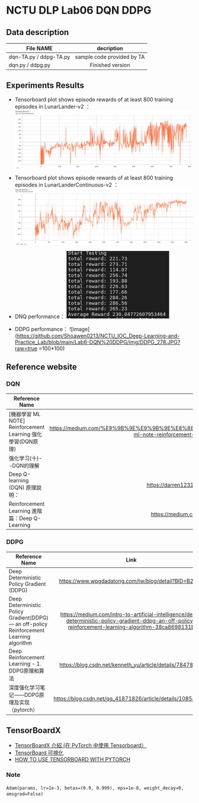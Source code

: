 # NCTU DLP Lab06 DQN DDPG

## Data description

| File NAME                                              | decription                  |
| -------------------------------------------------------|:---------------------------:|
| dqn-TA.py / ddpg-TA.py                                 | sample code provided by TA  |
| dqn.py    / ddpg.py                                    | Finished version            |


## Experiments Results
- Tensorboard plot shows episode rewards of at least 800 training episodes in LunarLander-v2 ：
![image](https://github.com/Shoawen0213/NCTU_IOC_Deep-Learning-and-Practice_Lab/blob/main/Lab6-DQN%20DDPG/img/tensorboard_01.JPG?raw=true)

- Tensorboard plot shows episode rewards of at least 800 training episodes in LunarLanderContinuous-v2 ：
![image](https://github.com/Shoawen0213/NCTU_IOC_Deep-Learning-and-Practice_Lab/blob/main/Lab6-DQN%20DDPG/img/tensorboard_02.JPG?raw=true)

- DNQ performance： 
![image](https://github.com/Shoawen0213/NCTU_IOC_Deep-Learning-and-Practice_Lab/blob/main/Lab6-DQN%20DDPG/img/DQN_230.JPG?raw=true)

- DDPG performance： 
![image](https://github.com/Shoawen0213/NCTU_IOC_Deep-Learning-and-Practice_Lab/blob/main/Lab6-DQN%20DDPG/img/DDPG_278.JPG?raw=true =100*100)

## Reference website
### DQN
|  Reference Name                                  | Link             |
| -------------------------------------------------|:-------------------------------------------------------------------------------------:|
|   [機器學習 ML NOTE] Reinforcement Learning 強化學習(DQN原理) |https://medium.com/%E9%9B%9E%E9%9B%9E%E8%88%87%E5%85%94%E5%85%94%E7%9A%84%E5%B7%A5%E7%A8%8B%E4%B8%96%E7%95%8C/%E6%A9%9F%E5%99%A8%E5%AD%B8%E7%BF%92-ml-note-reinforcement-learning-%E5%BC%B7%E5%8C%96%E5%AD%B8%E7%BF%92-dqn-%E5%AF%A6%E4%BD%9Catari-game-7f9185f833b0    |
|   强化学习(十)--DQN的理解                       |https://zhuanlan.zhihu.com/p/46852675                  |
|   Deep Q-learning (DQN) 原理說明：     | https://darren1231.pixnet.net/blog/post/349354942-deep-q-learning-%28dqn%29-%E5%8E%9F%E7%90%86%E8%AA%AA%E6%98%8E   |
|   Reinforcement Learning 進階篇：Deep Q-Learning | https://medium.com/pyladies-taiwan/reinforcement-learning-%E9%80%B2%E9%9A%8E%E7%AF%87-deep-q-learning-26b10935a745                         |


### DDPG
|  Reference Name                                  | Link             |
| -------------------------------------------------|:-------------------------------------------------------------------------------------:|
|   Deep Deterministic Policy Gradient (DDPG) |https://www.wpgdadatong.com/tw/blog/detail?BID=B2541    |
|   Deep Deterministic Policy Gradient(DDPG) — an off-policy Reinforcement Learning algorithm                       |https://medium.com/intro-to-artificial-intelligence/deep-deterministic-policy-gradient-ddpg-an-off-policy-reinforcement-learning-algorithm-38ca8698131b                 |
|   Deep Reinforcement Learning - 1. DDPG原理和算法     | https://blog.csdn.net/kenneth_yu/article/details/78478356   |
|   深度强化学习笔记——DDPG原理及实现（pytorch） |https://blog.csdn.net/qq_41871826/article/details/108540108                         |

## TensorBoardX 

- [TensorBoardX 介紹 (在 PyTorch 中使用 Tensorboard）](https://zhuanlan.zhihu.com/p/37626738)
- [TensorBoard 可視化](http://eat.woshinlper.com/5-4%2CTensorBoard%E5%8F%AF%E8%A7%86%E5%8C%96/)
- [HOW TO USE TENSORBOARD WITH PYTORCH](https://pytorch.org/tutorials/recipes/recipes/tensorboard_with_pytorch.html)


### Note
	Adam(params, lr=1e-3, betas=(0.9, 0.999), eps=1e-8, weight_decay=0, amsgrad=False)
